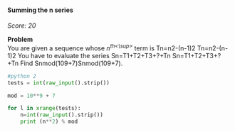 #### Summing the n series
*Score: 20*

**Problem**  
You are given a sequence whose *n<sup>th<\sup>* term is
Tn=n2-(n-1)2
Tn=n2-(n-1)2
You have to evaluate the series
Sn=T1+T2+T3+?+Tn
Sn=T1+T2+T3+?+Tn
Find Snmod(109+7)Snmod(109+7).

```python
#python 2
tests = int(raw_input().strip())

mod = 10**9 + 7

for l in xrange(tests):
    n=int(raw_input().strip())
    print (n**2) % mod  
```